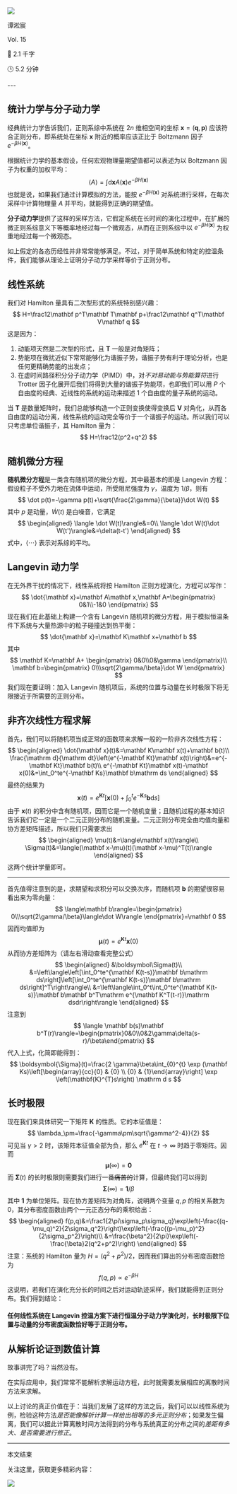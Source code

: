 <section id="frontmatter">
<section id="frontmatter-left">
<img id="avatar" src="https://tva1.sinaimg.cn/large/006y8mN6gy1g73qxb4k8xj30dw0dwgmu.jpg">
<p id="name">谭淞宸</p>
</section>
<section id="frontmatter-right">
<p id="number">Vol. 15</p>
<p id="word-count">📝 2.1 千字</p>
<p id="time-estimation">🕒 5.2 分钟</p>
</section>
</section>
---

## 统计力学与分子动力学

经典统计力学告诉我们，正则系综中系统在 $2n$ 维相空间的坐标 $\mathbf x=(\mathbf q,\mathbf p)$ 应该符合正则分布，即系统处在坐标 $\mathbf x$ 附近的概率应该正比于 Boltzmann 因子 $e^{-\beta H(\mathbf x)}$。

根据统计力学的基本假设，任何宏观物理量期望值都可以表述为以 Boltzmann 因子为权重的加权平均：
$$
\langle A\rangle=\int\mathrm d\mathbf x A(\mathbf x)e^{-\beta H(\mathbf x)}
$$
也就是说，如果我们通过计算模拟的方法，能按 $e^{-\beta H(\mathbf x)}$ 对系统进行采样，在每次采样中计算物理量 $A$ 并平均，就能得到正确的期望值。

**分子动力学**提供了这样的采样方法，它假定系统在长时间的演化过程中，在扩展的微正则系综意义下等概率地经过每一个微观态，从而在正则系综中以 $e^{-\beta H(\mathbf x)}$ 为权重地经过每一个微观态。

如上假定的各态历经性并非常常能够满足。不过，对于简单系统和特定的控温条件，我们能够从理论上证明分子动力学采样等价于正则分布。

## 线性系统

我们对 Hamilton 量具有二次型形式的系统特别感兴趣：
$$
H=\frac12\mathbf p^T\mathbf T\mathbf p+\frac12\mathbf q^T\mathbf V\mathbf q
$$
这是因为：

1. 动能项天然是二次型的形式，且 $\mathbf T$ 一般是对角矩阵；
2. 势能项在微扰近似下常常能够化为谐振子势，谐振子势有利于理论分析，也是任何更精确势能的出发点；
3. 在虚时间路径积分分子动力学（PIMD）中，对*不对易动能与势能算符*进行 Trotter 因子化展开后我们将得到大量的谐振子势能项，也即我们可以用 $P$ 个自由度的经典、近线性的系统的运动来描述 $1$ 个自由度的量子系统的运动。

当 $\mathbf T$ 是数量矩阵时，我们总能够构造一个正则变换使得变换后 $\mathbf V$ 对角化，从而各自由度的运动分离，线性系统的运动完全等价于一个谐振子的运动。所以我们可以只考虑单位谐振子，其 Hamilton 量为：
$$
H=\frac12(p^2+q^2)
$$

## 随机微分方程

**随机微分方程**是一类含有随机项的微分方程，其中最基本的即是 Langevin 方程：假设粒子不受外力地在流体中运动，所受阻尼强度为 $\gamma$，温度为 $1/\beta$，则有
$$
\dot p(t)=-\gamma p(t)+\sqrt{\frac{2\gamma}{\beta}}\dot W(t)
$$
其中 $p$ 是动量，$\dot W(t)$ 是白噪音，它满足
$$
\begin{aligned}
\langle \dot W(t)\rangle&=0\\
\langle \dot W(t)\dot W(t')\rangle&=\delta(t-t')
\end{aligned}
$$
式中，$\langle\cdots\rangle$ 表示对系综的平均。

## Langevin 动力学

在无外界干扰的情况下，线性系统将按 Hamilton 正则方程演化，方程可以写作：
$$
\dot{\mathbf x}=\mathbf A\mathbf x,\mathbf A=\begin{pmatrix}
0&1\\-1&0
\end{pmatrix}
$$
现在我们在此基础上构建一个含有 Langevin 随机项的微分方程，用于模拟恒温条件下系统与大量热源中的粒子碰撞达到热平衡：
$$
\dot{\mathbf x}=\mathbf K\mathbf x+\mathbf b
$$
其中
$$
\mathbf K=\mathbf A+
\begin{pmatrix}
0&0\\0&\gamma
\end{pmatrix}\\
\mathbf b=\begin{pmatrix}
0\\\sqrt{2\gamma/\beta}\dot W
\end{pmatrix}
$$
我们现在要证明：加入 Langevin 随机项后，系统的位置与动量在长时极限下将无限接近于所需要的正则分布。

## 非齐次线性方程求解

首先，我们可以将随机项当成正常的函数项来求解一般的一阶非齐次线性方程：
$$
\begin{aligned}
\dot{\mathbf x}(t)&=\mathbf K\mathbf x(t)+\mathbf b(t)\\
\frac{\mathrm d}{\mathrm dt}\left(e^{-\mathbf Kt}\mathbf x(t)\right)&=e^{-\mathbf Kt}\mathbf b(t)\\
e^{-\mathbf Kt}\mathbf x(t)-\mathbf x(0)&=\int_0^te^{-\mathbf Ks}\mathbf b\mathrm ds
\end{aligned}
$$
最终的结果为
$$
\mathbf x(t)=e^{\mathbf Kt}\left[\mathbf x(0)+\int_0^te^{-\mathbf Ks}\mathbf b\mathrm ds\right]
$$
由于 $\mathbf x(t)$ 的积分中含有随机项，因而它是一个随机变量；且随机过程的基本知识告诉我们它一定是一个二元正则分布的随机变量。二元正则分布完全由均值向量和协方差矩阵描述，所以我们只需要求出
$$
\begin{aligned}
\mu(t)&=\langle\mathbf x(t)\rangle\\
\Sigma(t)&=\langle(\mathbf x-\mu)(t)(\mathbf x-\mu)^T(t)\rangle
\end{aligned}
$$
这两个统计学量即可。

---

首先值得注意到的是，求期望和求积分可以交换次序，而随机项 $\mathbf b$ 的期望很容易看出来为零向量：
$$
\langle\mathbf b\rangle=\begin{pmatrix}
0\\\sqrt{2\gamma/\beta}\langle\dot W\rangle
\end{pmatrix}=\mathbf 0
$$
因而均值即为
$$
\boldsymbol\mu(t)=e^{\mathbf Kt}\mathbf x(0)
$$
从而协方差矩阵为（请左右滑动查看完整公式）
$$
\begin{aligned}
&\boldsymbol\Sigma(t)\\
&=\left\langle\left[\int_0^te^{\mathbf K(t-s)}\mathbf b\mathrm ds\right]\left[\int_0^te^{\mathbf K(t-s)}\mathbf b\mathrm ds\right]^T\right\rangle\\
&=\left\langle\int_0^t\int_0^te^{\mathbf K(t-s)}\mathbf b\mathbf b^T\mathrm e^{\mathbf K^T(t-r)}\mathrm dsdr\right\rangle
\end{aligned}
$$
注意到
$$
\langle \mathbf b(s)\mathbf b^T(r)\rangle=\begin{pmatrix}0&0\\0&2\gamma\delta(s-r)/\beta\end{pmatrix}
$$
代入上式，化简即能得到：
$$
\boldsymbol{\Sigma}(t)=\frac{2 \gamma}\beta\int_{0}^{t} \exp (\mathbf Ks)\left[\begin{array}{cc}{0} & {0} \\ {0} & {1}\end{array}\right] \exp \left(\mathbf{K}^{T}s\right) \mathrm d s
$$

## 长时极限

现在我们来具体研究一下矩阵 $\mathbf K$ 的性质。它的本征值是：
$$
\lambda_\pm=\frac{-\gamma\pm\sqrt{\gamma^2-4}}{2}
$$
可见当 $\gamma>2$ 时，该矩阵本征值全部为负，那么 $e^{\mathbf Kt}$ 在 $t\to\infty$ 时趋于零矩阵。因而
$$
\boldsymbol\mu(\infty)=\mathbf 0
$$
而 $\boldsymbol\Sigma(t)$ 的长时极限则需要我们进行一番~~痛苦的~~计算，但最终我们可以得到
$$
\boldsymbol\Sigma(\infty)=\mathbf 1/\beta
$$
其中 $\mathbf 1$ 为单位矩阵。现在协方差矩阵为对角阵，说明两个变量 $q,p$ 的相关系数为 0，其分布密度函数由两个一元正态分布的乘积给出：
$$
\begin{aligned}
f(p,q)&=\frac1{2\pi\sigma_p\sigma_q}\exp\left(-\frac{(q-\mu_q)^2}{2\sigma_q^2}\right)\exp\left(-\frac{(p-\mu_p)^2}{2\sigma_p^2}\right)\\
&=\frac{\beta^2}{2\pi}\exp\left(-\frac{\beta}2(q^2+p^2)\right)
\end{aligned}
$$
注意：系统的 Hamilton 量为 $H=(q^2+p^2)/2$，因而我们算出的分布密度函数恰为
$$
f(q,p)\propto e^{-\beta H}
$$
这说明，若我们在演化充分长的时间之后对运动轨迹采样，我们就能得到正则分布。我们得到结论：

#### 任何线性系统在 Langevin 控温方案下进行恒温分子动力学演化时，长时极限下位置与动量的分布密度函数恰好等于正则分布。

## 从解析论证到数值计算

故事讲完了吗？当然没有。

在实际应用中，我们常常不能解析求解运动方程，此时就需要发展相应的离散时间方法来求解。

以上讨论的真正价值在于：当我们发展了这样的方法之后，我们可以以线性系统为例，检验这种方法*是否能像解析计算一样给出相等的多元正则分布*；如果发生偏离，我们可以据此计算离散时间方法得到的分布与系统真正的分布之间的*差距有多大、是否需要进行修正*。

---

<section id="backmatter">
<p id="end">本文结束</p>
<p id="more">关注这里，获取更多精彩内容：</p>
<img src="https://tva1.sinaimg.cn/large/006y8mN6ly1g77q459r7nj30u00u0tae.jpg">
</section>